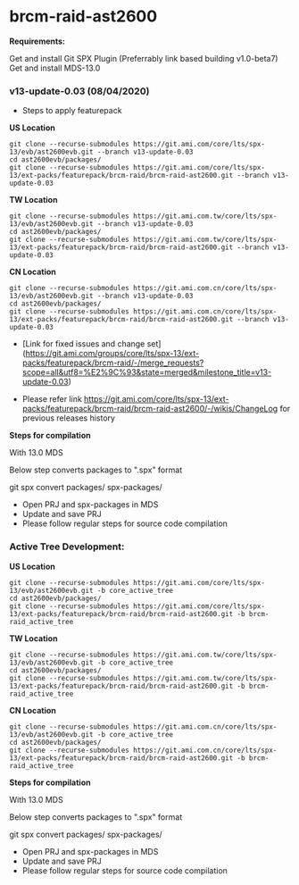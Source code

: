 # brcm-raid-ast2600

**Requirements:**

Get and install Git SPX Plugin (Preferrably link based building v1.0-beta7)
Get and install MDS-13.0

### v13-update-0.03 (08/04/2020)

- Steps to apply featurepack

**US Location**
```
git clone --recurse-submodules https://git.ami.com/core/lts/spx-13/evb/ast2600evb.git --branch v13-update-0.03
cd ast2600evb/packages/
git clone --recurse-submodules https://git.ami.com/core/lts/spx-13/ext-packs/featurepack/brcm-raid/brcm-raid-ast2600.git --branch v13-update-0.03
```

**TW Location**
```
git clone --recurse-submodules https://git.ami.com.tw/core/lts/spx-13/evb/ast2600evb.git --branch v13-update-0.03
cd ast2600evb/packages/
git clone --recurse-submodules https://git.ami.com.tw/core/lts/spx-13/ext-packs/featurepack/brcm-raid/brcm-raid-ast2600.git --branch v13-update-0.03
```

**CN Location**
```
git clone --recurse-submodules https://git.ami.com.cn/core/lts/spx-13/evb/ast2600evb.git --branch v13-update-0.03
cd ast2600evb/packages/
git clone --recurse-submodules https://git.ami.com.cn/core/lts/spx-13/ext-packs/featurepack/brcm-raid/brcm-raid-ast2600.git --branch v13-update-0.03
```

*  [Link for fixed issues and change set]
(https://git.ami.com/groups/core/lts/spx-13/ext-packs/featurepack/brcm-raid/-/merge_requests?scope=all&utf8=%E2%9C%93&state=merged&milestone_title=v13-update-0.03)

*  Please refer link https://git.ami.com/core/lts/spx-13/ext-packs/featurepack/brcm-raid/brcm-raid-ast2600/-/wikis/ChangeLog for previous releases history


**Steps for compilation**

With 13.0 MDS

Below step converts packages to ".spx" format

git spx convert packages/ spx-packages/

* Open PRJ and spx-packages in MDS
* Update and save PRJ
* Please follow regular steps for source code compilation



### Active Tree Development:

**US Location**
```
git clone --recurse-submodules https://git.ami.com/core/lts/spx-13/evb/ast2600evb.git -b core_active_tree
cd ast2600evb/packages/
git clone --recurse-submodules https://git.ami.com/core/lts/spx-13/ext-packs/featurepack/brcm-raid/brcm-raid-ast2600.git -b brcm-raid_active_tree
```
**TW Location**
```
git clone --recurse-submodules https://git.ami.com.tw/core/lts/spx-13/evb/ast2600evb.git -b core_active_tree 
cd ast2600evb/packages/
git clone --recurse-submodules https://git.ami.com.tw/core/lts/spx-13/ext-packs/featurepack/brcm-raid/brcm-raid-ast2600.git -b brcm-raid_active_tree
```
**CN Location**
```
git clone --recurse-submodules https://git.ami.com.cn/core/lts/spx-13/evb/ast2600evb.git -b core_active_tree 
cd ast2600evb/packages/
git clone --recurse-submodules https://git.ami.com.cn/core/lts/spx-13/ext-packs/featurepack/brcm-raid/brcm-raid-ast2600.git -b brcm-raid_active_tree
```

**Steps for compilation**

With 13.0 MDS

Below step converts packages to ".spx" format

git spx convert packages/ spx-packages/

* Open PRJ and spx-packages in MDS
* Update and save PRJ
* Please follow regular steps for source code compilation